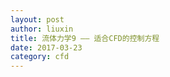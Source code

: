 ```yaml
---
layout: post
author: liuxin
title: 流体力学9 —— 适合CFD的控制方程
date: 2017-03-23
category: cfd
---
```


<script type="text/x-mathjax-config">MathJax.Hub.Config({tex2jax: {inlineMath:[['$','$']]}});</script>
<script type="text/javascript" src="http://cdn.mathjax.org/mathjax/latest/MathJax.js?config=TeX-AMS-MML_HTMLorMML"></script>

